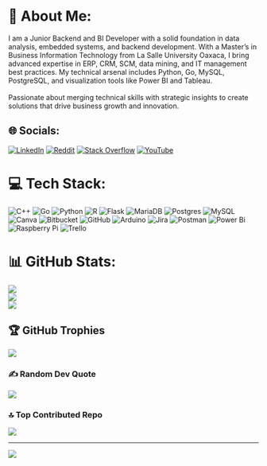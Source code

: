 # 💫 About Me:
I am a Junior Backend and BI Developer with a solid foundation in data analysis, embedded systems, and backend development. With a Master’s in Business Information Technology from La Salle University Oaxaca, I bring advanced expertise in ERP, CRM, SCM, data mining, and IT management best practices. My technical arsenal includes Python, Go, MySQL, PostgreSQL, and visualization tools like Power BI and Tableau.<br><br>Passionate about merging technical skills with strategic insights to create solutions that drive business growth and innovation.


## 🌐 Socials:
[![LinkedIn](https://img.shields.io/badge/LinkedIn-%230077B5.svg?logo=linkedin&logoColor=white)](https://linkedin.com/in/https://www.linkedin.com/in/rafael-hern%C3%A1ndez-gonz%C3%A1lez-87a880208/) [![Reddit](https://img.shields.io/badge/Reddit-%23FF4500.svg?logo=Reddit&logoColor=white)](https://reddit.com/user/https://www.reddit.com/user/One-Persimmon-8445/) [![Stack Overflow](https://img.shields.io/badge/-Stackoverflow-FE7A16?logo=stack-overflow&logoColor=white)](https://stackoverflow.com/users/29042061) [![YouTube](https://img.shields.io/badge/YouTube-%23FF0000.svg?logo=YouTube&logoColor=white)](https://youtube.com/@https://www.youtube.com/@ThePein182) 

# 💻 Tech Stack:
![C++](https://img.shields.io/badge/c++-%2300599C.svg?style=plastic&logo=c%2B%2B&logoColor=white) ![Go](https://img.shields.io/badge/go-%2300ADD8.svg?style=plastic&logo=go&logoColor=white) ![Python](https://img.shields.io/badge/python-3670A0?style=plastic&logo=python&logoColor=ffdd54) ![R](https://img.shields.io/badge/r-%23276DC3.svg?style=plastic&logo=r&logoColor=white) ![Flask](https://img.shields.io/badge/flask-%23000.svg?style=plastic&logo=flask&logoColor=white) ![MariaDB](https://img.shields.io/badge/MariaDB-003545?style=plastic&logo=mariadb&logoColor=white) ![Postgres](https://img.shields.io/badge/postgres-%23316192.svg?style=plastic&logo=postgresql&logoColor=white) ![MySQL](https://img.shields.io/badge/mysql-4479A1.svg?style=plastic&logo=mysql&logoColor=white) ![Canva](https://img.shields.io/badge/Canva-%2300C4CC.svg?style=plastic&logo=Canva&logoColor=white) ![Bitbucket](https://img.shields.io/badge/bitbucket-%230047B3.svg?style=plastic&logo=bitbucket&logoColor=white) ![GitHub](https://img.shields.io/badge/github-%23121011.svg?style=plastic&logo=github&logoColor=white) ![Arduino](https://img.shields.io/badge/-Arduino-00979D?style=plastic&logo=Arduino&logoColor=white) ![Jira](https://img.shields.io/badge/jira-%230A0FFF.svg?style=plastic&logo=jira&logoColor=white) ![Postman](https://img.shields.io/badge/Postman-FF6C37?style=plastic&logo=postman&logoColor=white) ![Power Bi](https://img.shields.io/badge/power_bi-F2C811?style=plastic&logo=powerbi&logoColor=black) ![Raspberry Pi](https://img.shields.io/badge/-Raspberry_Pi-C51A4A?style=plastic&logo=Raspberry-Pi) ![Trello](https://img.shields.io/badge/Trello-%23026AA7.svg?style=plastic&logo=Trello&logoColor=white)
# 📊 GitHub Stats:
![](https://github-readme-stats.vercel.app/api?username=RaHeGo25&theme=synthwave&hide_border=false&include_all_commits=true&count_private=true)<br/>
![](https://github-readme-streak-stats.herokuapp.com/?user=RaHeGo25&theme=synthwave&hide_border=false)<br/>
![](https://github-readme-stats.vercel.app/api/top-langs/?username=RaHeGo25&theme=synthwave&hide_border=false&include_all_commits=true&count_private=true&layout=compact)

## 🏆 GitHub Trophies
![](https://github-profile-trophy.vercel.app/?username=RaHeGo25&theme=radical&no-frame=false&no-bg=true&margin-w=4)

### ✍️ Random Dev Quote
![](https://quotes-github-readme.vercel.app/api?type=horizontal&theme=radical)

### 🔝 Top Contributed Repo
![](https://github-contributor-stats.vercel.app/api?username=RaHeGo25&limit=5&theme=dark&combine_all_yearly_contributions=true)

---
[![](https://visitcount.itsvg.in/api?id=RaHeGo25&icon=0&color=11)](https://visitcount.itsvg.in)

<!-- Proudly created with GPRM ( https://gprm.itsvg.in ) -->
